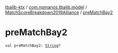 [tbalib-ktx](../../index.md) / [com.npmanos.tbalib.model](../index.md) / [MatchScoreBreakdown2019Alliance](index.md) / [preMatchBay2](./pre-match-bay2.md)

# preMatchBay2

`val preMatchBay2: `[`String`](https://kotlinlang.org/api/latest/jvm/stdlib/kotlin/-string/index.html)`?`